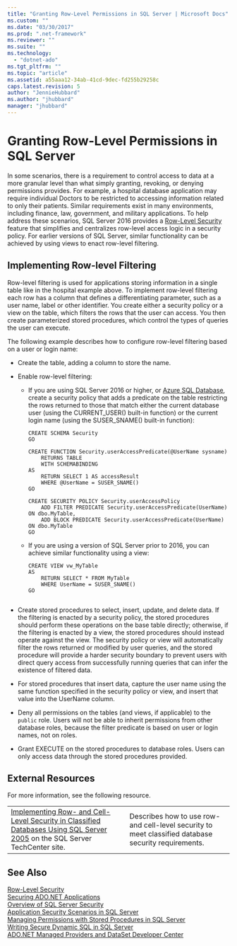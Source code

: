 ```yaml
---
title: "Granting Row-Level Permissions in SQL Server | Microsoft Docs"
ms.custom: ""
ms.date: "03/30/2017"
ms.prod: ".net-framework"
ms.reviewer: ""
ms.suite: ""
ms.technology: 
  - "dotnet-ado"
ms.tgt_pltfrm: ""
ms.topic: "article"
ms.assetid: a55aaa12-34ab-41cd-9dec-fd255b29258c
caps.latest.revision: 5
author: "JennieHubbard"
ms.author: "jhubbard"
manager: "jhubbard"
---
```

# Granting Row-Level Permissions in SQL Server
In some scenarios, there is a requirement to control access to data at a more granular level than what simply granting, revoking, or denying permissions provides. For example, a hospital database application may require individual Doctors to be restricted to accessing information related to only their patients. Similar requirements exist in many environments, including finance, law, government, and military applications. To help address these scenarios, SQL Server 2016 provides a [Row-Level Security](https://msdn.microsoft.com/library/dn765131.aspx) feature that simplifies and centralizes row-level access logic in a security policy. For earlier versions of SQL Server, similar functionality can be achieved by using views to enact row-level filtering.  
  
## Implementing Row-level Filtering  
 Row-level filtering is used for applications storing information in a single table like in the hospital example above. To implement row-level filtering each row has a column that defines a differentiating parameter, such as a user name, label or other identifier. You create either a security policy or a view on the table, which filters the rows that the user can access. You then create parameterized stored procedures, which control the types of queries the user can execute.  
  
 The following example describes how to configure row-level filtering based on a user or login name:  
  
-   Create the table, adding a column to store the name.  
  
-   Enable row-level filtering:  
  
    -   If you are using SQL Server 2016 or higher, or [Azure SQL Database](https://azure.microsoft.com/documentation/services/sql-database/), create a security policy that adds a predicate on the table restricting the rows returned to those that match either the current database user (using the CURRENT_USER() built-in function) or the current login name (using the SUSER_SNAME() built-in function):  
  
        ```tsql  
        CREATE SCHEMA Security  
        GO  
  
        CREATE FUNCTION Security.userAccessPredicate(@UserName sysname)  
        	RETURNS TABLE  
        	WITH SCHEMABINDING  
        AS  
        	RETURN SELECT 1 AS accessResult  
        	WHERE @UserName = SUSER_SNAME()  
        GO  
  
        CREATE SECURITY POLICY Security.userAccessPolicy  
        	ADD FILTER PREDICATE Security.userAccessPredicate(UserName) ON dbo.MyTable,  
        	ADD BLOCK PREDICATE Security.userAccessPredicate(UserName) ON dbo.MyTable  
        GO  
        ```  
  
    -   If you are using a version of SQL Server prior to 2016, you can achieve similar functionality using a view:  
  
        ```tsql  
        CREATE VIEW vw_MyTable  
        AS  
        	RETURN SELECT * FROM MyTable  
        	WHERE UserName = SUSER_SNAME()  
        GO  
  
        ```  
  
-   Create stored procedures to select, insert, update, and delete data. If the filtering is enacted by a security policy, the stored procedures should perform these operations on the base table directly; otherwise, if the filtering is enacted by a view, the stored procedures should instead operate against the view. The security policy or view will automatically filter the rows returned or modified by user queries, and the stored procedure will provide a harder security boundary to prevent users with direct query access from successfully running queries that can infer the existence of filtered data.  
  
-   For stored procedures that insert data, capture the user name using the same function specified in the security policy or view, and insert that value into the UserName column.  
  
-   Deny all permissions on the tables (and views, if applicable) to the `public` role. Users will not be able to inherit permissions from other database roles, because the filter predicate is based on user or login names, not on roles.  
  
-   Grant EXECUTE on the stored procedures to database roles. Users can only access data through the stored procedures provided.  
  
## External Resources  
 For more information, see the following resource.  
  
|||  
|-|-|  
|[Implementing Row- and Cell-Level Security in Classified Databases Using SQL Server 2005](http://go.microsoft.com/fwlink/?LinkId=98227) on the SQL Server TechCenter site.|Describes how to use row- and cell-level security to meet classified database security requirements.|  
  
## See Also  
 [Row-Level Security](https://msdn.microsoft.com/library/dn765131.aspx)   
 [Securing ADO.NET Applications](../../../../../docs/framework/data/adonet/securing-ado-net-applications.md)   
 [Overview of SQL Server Security](../../../../../docs/framework/data/adonet/sql/overview-of-sql-server-security.md)   
 [Application Security Scenarios in SQL Server](../../../../../docs/framework/data/adonet/sql/application-security-scenarios-in-sql-server.md)   
 [Managing Permissions with Stored Procedures in SQL Server](../../../../../docs/framework/data/adonet/sql/managing-permissions-with-stored-procedures-in-sql-server.md)   
 [Writing Secure Dynamic SQL in SQL Server](../../../../../docs/framework/data/adonet/sql/writing-secure-dynamic-sql-in-sql-server.md)   
 [ADO.NET Managed Providers and DataSet Developer Center](http://go.microsoft.com/fwlink/?LinkId=217917)